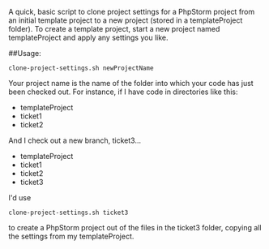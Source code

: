 A quick, basic script to clone project settings for a PhpStorm project from an initial template project to a new project (stored in a templateProject folder). To create a template project, start a new project named templateProject and apply any settings you like.

##Usage:

    clone-project-settings.sh newProjectName

Your project name is the name of the folder into which your code has just been checked out. For instance, if I have code in directories like this:

* templateProject
* ticket1
* ticket2

And I check out a new branch, ticket3...

* templateProject
* ticket1
* ticket2
* ticket3

I'd use 

    clone-project-settings.sh ticket3

to create a PhpStorm project out of the files in the ticket3 folder, copying all the settings from my templateProject.
